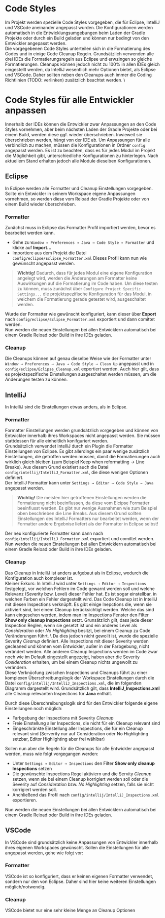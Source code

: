# Code Styles
Im Projekt werden spezielle Code Styles vorgegeben, die für Eclipse, IntelliJ und VSCode aneinander angepasst wurden. Die Konfigurationen werden automatisch in die Entwicklungsumgebungen beim Laden der Gradle Projekte oder durch ein Build geladen und können nur bedingt von den Entwickler angepasst werden. \
Die vorgegebenen Code Styles unterteilen sich in die Formatierung des Codes und in einige Code Cleanup Regeln. Grundsätzlich verwenden alle drei IDEs die Formatierungsregeln aus Eclipse und erwzingen so gleiche Formatierungen. Cleanups können jedoch nicht zu 100% in allen IDEs gleich eingestellt werden, da IntelliJ wesentlich mehr Optionen bietet, als Eclipse und VSCode. Daher sollten neben den Cleanups auch immer die Coding Richtlinien (TODO: verlinken) zusätzlich beachtet werden. \

# Code Styles für alle Entwickler anpassen
Innerhalb der IDEs können die Entwickler zwar Anpassungen an den Code Styles vornehmen, aber beim nächsten Laden der Gradle Projekte oder bei einem Build, werden diese ggf. wieder überschrieben. Inwieweit sie überschrieben werden, hängt von der IDE ab. Um Anpassungen für alle verbindlich zu machen, müssen die Konfigurationen in Ordner `config` angepasst werden. Es ist zu beachten, dass es für jedes Modul im Projekt die Möglichkeit gibt, unterschiedliche Konfigurationen zu hinterlegen. Nach aktuellem Stand erhalten jedoch alle Module dieselben Konfigurationen.

## Eclipse
In Eclipse werden alle Formatter und Cleanup Einstellungen vorgegeben. Sollte ein Entwickler in seinem Workspace eigene Anpassungen vornehmen, so werden diese vom Reload der Gradle Projekte oder von einem Build wieder überschrieben.
### Formatter
Zunächst muss in Eclipse das Formatter Profil importiert werden, bevor es bearbeitet werden kann. 
* Gehe zu `Window → Preferences → Java → Code Style → Formatter` und klicke auf **Import...**
* Importiere aus dem Projekt die Datei `config/eclipse/Eclipse_Formatter.xml`
Dieses Profil kann nun wie gewünscht angepasst werden.
> **Wichtig!**
> Dadurch, dass für jedes Modul eine eigene Konfiguration angelegt wird, werden die Änderungen am Formatter keine Auswirkungen auf die Formatierung im Code haben. Um diese testen zu können, muss zunächst über `Configure Project Specific Settings...` die projektspezifische Konfiguration für das Modul, in welchem die Formatierung gerade getestet wird, ausgeschaltet werden.

Wurde der Formatter wie gewünscht konfiguriert, kann dieser über **Export** nach `config/eclipse/Eclipse_Formatter.xml` exportiert und dann comittet werden.\
Nun werden die neuen Einstellungen bei allen Entwicklern automatisch bei einem Gradle Reload oder Build in ihre IDEs geladen.

### Cleanup
Die Cleanups können auf genau dieselbe Weise wie der Formatter unter `Window → Preferences → Java → Code Style → Clean Up` angepasst und in `config/eclipse/Eclipse_Cleanup.xml` exportiert werden. Auch hier gilt, dass es projektspezifische Einstellungen ausgeschaltet werden müssen, um die Änderungen testen zu können.

## IntelliJ
In IntelliJ sind die Einstellungen etwas anders, als in Eclipse.
### Formatter
Formatter Einstellungen werden grundsätzlich vorgegeben und können von Entwickler innerhalb ihres Workspaces nicht angepasst werden. Sie müssen stattdessen für alle einheitlich konifguriert werden.\
Grundsätzlich verwendet IntelliJ durch ein Plugin die Formatter Einstellungen von Eclipse. Es gibt allerdings ein paar wenige zusätzlich Einstellungen, die getroffen werden müssen, damit die Formatierungen auch wirklich gleich bleiben (zum Beispiel Keep when reformatting → Line Breaks). Aus diesem Grund existiert auch die Datei `config/intellij/IntelliJ_Formatter.xml`, die diese wenigen Optionen definiert.\
Der IntelliJ Formatter kann unter `Settings → Editor → Code Style → Java` angepasst werden. 
> **Wichtig!** Die meisten hier getroffenen Einstellungen werden die Formatierung nicht beeinflussen, da diese vom Elcipse Formatter beeinflusst werden. Es gibt nur wenige Ausnahmen wie zum Beispiel oben beschrieben die Line Breaks. Aus diesem Grund sollten Einstellungen des IntelliJ Formatters nur bearbeitet werden, wenn der Formatter andere Ergebnise liefert als der Formatter in Eclipse selbst!

Der neu konfigurierte Formatter kann dann nach `config/intellij/IntelliJ_Formatter.xml` exportiert und comittet werden. \
Nun werden die neuen Einstellungen bei allen Entwicklern automatisch bei einem Gradle Reload oder Build in ihre IDEs geladen.

### Cleanup
Das Cleanup in IntelliJ ist anders aufgebaut als in Eclipse, wodurch die Konfiguration auch komplexer ist. \
Kleiner Exkurs: In IntelliJ wird unter `Settings → Editor → Inspections` festgelegt, vor welchen Fehlern im Code gewarnt werden soll und welche Relevanz (Severity bzw. Level) dieser Fehler hat. Es ist sogar einstellbar, in welchen Farben ein Fehler dargestellt wird. Das Code Cleanup ist in IntelliJ mit diesen Inspections verknüpft. Es gibt einige Inepctions die, wenn sie aktiviert sind, bei einem Cleanup berücksichtigt werden. Welche das sind kann eingesehen werden, indem man im Inspections Fenster den Filter **Show only cleanup Inspections** setzt. Grunsätzlich gilt, dass jede dieser Inspection Reglen, wenn sie gesetzt ist und ein anderes Level als *Consideration* oder *No Highlighting* besitzt, bei einem Cleanup zu Code Veränderungen führt. \ Da dies jedoch nicht gewollt ist, wurde die spezielle Severity *Cleanup* definiert. Alle Inspections mit dieser Severity werden gecleaned und können vom Entwickler, außer in der Farbgebung, nicht verändert werden. Alle anderen Cleanup Inspections werden im Code zwar noch wie im Default eingestellt angezeigt, haben aber die Severity *Cosideration* erhalten, um bei einem Cleanup nichts ungewollt zu verändern. \
Diese Verknüofung zwischen Inspections und Cleanups führt zu einer komplexen Überschreibungslogik der Workspace Einstellungen durch die Datei `config/intellij/IntelliJ_Inspections.xml`, die im folgenden Diagramm dargestellt wird. Grundsätzlich gilt, dass **IntelliJ_Inspections.xml** alle Cleanup relevanten Inspections für **Java** enthält.


Durch diese Überschreibungslogik sind für den Entwickler folgende eigene Einstellungen noch möglich:
* Farbgebung der Inspections mit Severity *Cleanup*
* Freie Einstellung aller Inspections, die nicht für ein Cleanup relevant sind
* Eingeschränkte Einstellung aller Inspections, die für ein Cleanup relevant sind (Serverity nur auf Consideration oder No Highlighting setzbar, Editor Highlighting aber frei wählbar)

Sollen nun aber die Regeln für die Cleanups für alle Entwickler angepasst werden, muss wie folgt vorgegangen werden:
* Unter `Settings → Editor → Inspections` den Filter **Show only cleanup Inspections** setzen
* Die gewünschte Inspections Regel aktiviern und die Servity *Cleanup* setzen, wenn sie bei einem Cleanup korrigiert werden soll oder die Severity auf *Consideration* bzw. *No Highlighting* setzen, falls sie nicht korrigiert werden soll.
* Anchließend das Profil nach `config/intellij/IntelliJ_Inspections.xml` exportieren.

Nun werden die neuen Einstellungen bei allen Entwicklern automatisch bei einem Gradle Reload oder Build in ihre IDEs geladen.

## VSCode
In VSCode sind grundsätzlich keine Anpassungen von Entwickler innerhalb ihres eigenen Workspaces gewünscht. Sollen die Einstellungen für alle angepasst werden, gehe wie folgt vor:

### Formatter
VSCode ist so konfiguriert, dass er keinen eigenen Formatter verwendet, sondern nur den von Eclipse. Daher sind hier keine weiteren Einstellungen möglich/notwendig.

### Cleanup
VSCode bietet nur eine sehr kleine Menge an Cleanup Optionen

